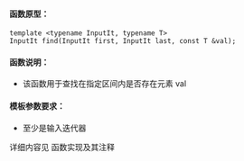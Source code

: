 
#### 函数原型：
```
template <typename InputIt, typename T>
InputIt find(InputIt first, InputIt last, const T &val);
```

#### 函数说明：
* 该函数用于查找在指定区间内是否存在元素 val

#### 模板参数要求：
* 至少是输入迭代器

详细内容见 函数实现及其注释

